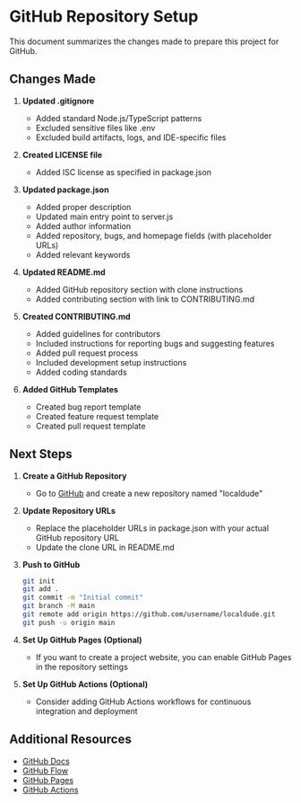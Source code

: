 # GitHub Repository Setup

This document summarizes the changes made to prepare this project for GitHub.

## Changes Made

1. **Updated .gitignore**
   - Added standard Node.js/TypeScript patterns
   - Excluded sensitive files like .env
   - Excluded build artifacts, logs, and IDE-specific files

2. **Created LICENSE file**
   - Added ISC license as specified in package.json

3. **Updated package.json**
   - Added proper description
   - Updated main entry point to server.js
   - Added author information
   - Added repository, bugs, and homepage fields (with placeholder URLs)
   - Added relevant keywords

4. **Updated README.md**
   - Added GitHub repository section with clone instructions
   - Added contributing section with link to CONTRIBUTING.md

5. **Created CONTRIBUTING.md**
   - Added guidelines for contributors
   - Included instructions for reporting bugs and suggesting features
   - Added pull request process
   - Included development setup instructions
   - Added coding standards

6. **Added GitHub Templates**
   - Created bug report template
   - Created feature request template
   - Created pull request template

## Next Steps

1. **Create a GitHub Repository**
   - Go to [GitHub](https://github.com) and create a new repository named "localdude"

2. **Update Repository URLs**
   - Replace the placeholder URLs in package.json with your actual GitHub repository URL
   - Update the clone URL in README.md

3. **Push to GitHub**
   ```bash
   git init
   git add .
   git commit -m "Initial commit"
   git branch -M main
   git remote add origin https://github.com/username/localdude.git
   git push -u origin main
   ```

4. **Set Up GitHub Pages (Optional)**
   - If you want to create a project website, you can enable GitHub Pages in the repository settings

5. **Set Up GitHub Actions (Optional)**
   - Consider adding GitHub Actions workflows for continuous integration and deployment

## Additional Resources

- [GitHub Docs](https://docs.github.com)
- [GitHub Flow](https://guides.github.com/introduction/flow/)
- [GitHub Pages](https://pages.github.com/)
- [GitHub Actions](https://github.com/features/actions)